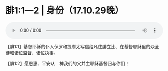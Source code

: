 # 腓1:1—2 | 身份（17.10.29晚）

<audio style="width: 100%;" preload="false" controls controlslist="nodownload"><source src="//cdn.simai.ml/audio/mp3/old/14272.mp3" type="audio/mpeg">Your browser does not support the audio element.</audio>


<p>【腓1:1】基督耶稣的仆人保罗和提摩太写信给凡住腓立比、在基督耶稣里的众圣徒和诸位监督、诸位执事。</p>

<p>【腓1:2】愿恩惠、平安从　神我们的父并主耶稣基督归与你们！</p>